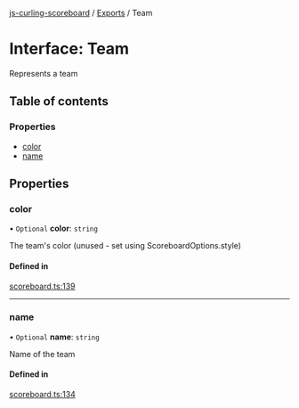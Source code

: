 [js-curling-scoreboard](../README.md) / [Exports](../modules.md) / Team

# Interface: Team

Represents a team

## Table of contents

### Properties

- [color](team.md#color)
- [name](team.md#name)

## Properties

### color

• `Optional` **color**: `string`

The team's color (unused - set using ScoreboardOptions.style)

#### Defined in

[scoreboard.ts:139](https://github.com/trianglecurling/js-curling-scoreboard/blob/ed5ad77/scoreboard.ts#L139)

___

### name

• `Optional` **name**: `string`

Name of the team

#### Defined in

[scoreboard.ts:134](https://github.com/trianglecurling/js-curling-scoreboard/blob/ed5ad77/scoreboard.ts#L134)
